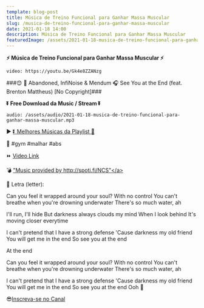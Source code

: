 ```yaml
---
template: blog-post
title: Música de Treino Funcional para Ganhar Massa Muscular
slug: /musica-de-treino-funcional-para-ganhar-massa-muscular
date: 2021-01-18 14:00
description: Música de Treino Funcional para Ganhar Massa Muscular
featuredImage: /assets/2021-01-18-musica-de-treino-funcional-para-ganhar-massa-muscular.jpg
---
```

**⚡ Música de Treino Funcional para Ganhar Massa Muscular ⚡**

<!-- #1: Embed through web URL -->
`video: https://youtu.be/Gk4e8ZZANzg`

###😊 🎤 Abandoned, InfiNoise & Mendum 🎧 See You at the End (feat. Brenton Mattheus) [No Copyright]###

**⏬ Free Download da Music / Stream ⏬**

`audio: /assets/audio/2021-01-18-musica-de-treino-funcional-para-ganhar-massa-muscular.mp3`

▶ <a href='https://www.youtube.com/watch?v=WBrEy85Q5W4&list=PLM1nZ8E73E3Pvwma0mKPruAnPQkHsQCl7' rel="nofollow noopener noreferrer" target="_blank">⏬ Melhores Músicas da Playlist 💙</a>
 
🎼 #gym #malhar #abs

⏩ <a href='https://youtu.be/Gk4e8ZZANzg' rel="nofollow noopener noreferrer" target="_blank">Video Link</a>

💣 <a href='http://spoti.fi/NCS' rel="nofollow noopener noreferrer" target="_blank"> "Music provided by http://spoti.fi/NCS"</a>

🎼 Letra (letter):

Can you feel it wrapped around your soul?
With no control
You can't breathe when you're drowning underwater
There's so much water, ah

I'll run, I'll hide
But darkness always clouds my mind
When I look behind
It's moving closer everytime

I can't pretend that I have a strong defense
'Cause darkness my old friend
You will get me in the end
So see you at the end

At the end

Can you feel it wrapped around your soul?
With no control
You can't breathe when you're drowning underwater
There's so much water, ah

I can't pretend that I have a strong defense
'Cause darkness my old friend
You will get me in the end
So see you at the end
Ooh
🎼

😎<a href='https://www.youtube.com/channel/UCp44Y4Anwn1Hlj0pWx7gqwg?sub_confirmation=1' rel="nofollow noopener noreferrer" target="_blank">Inscreva-se no Canal</a>